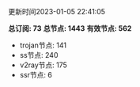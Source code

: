 更新时间2023-01-05 22:41:05

**总订阅: 73**
**总节点: 1443**
**有效节点: 562**
- trojan节点: 141
- ss节点: 240
- v2ray节点: 175
- ssr节点: 6
